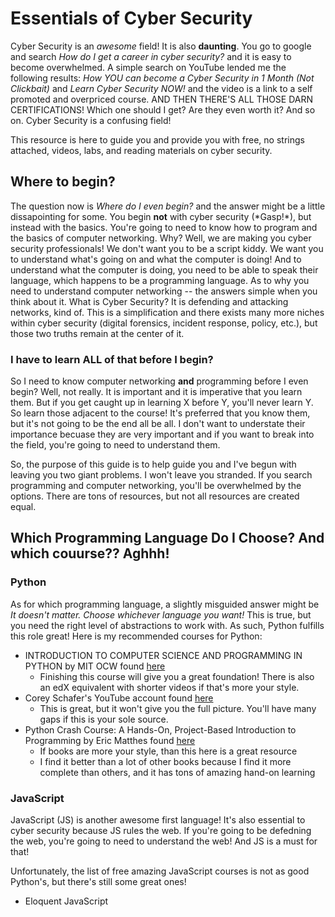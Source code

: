 # Essentials of Cyber Security

Cyber Security is an *awesome* field! It is also **daunting**. You go to google and search *How do I get a career in cyber security?* and it is easy to become overwhelmed.
A simple search on YouTube lended me the following results: *How YOU can become a Cyber Security in 1 Month (Not Clickbait)* and *Learn Cyber Security NOW!* and the video is a
link to a self promoted and overpriced course. AND THEN THERE'S ALL THOSE DARN CERTIFICATIONS! Which one should I get? Are they even worth it? And so on. Cyber Security is a confusing 
field!

This resource is here to guide you and provide you with free, no strings attached, videos, labs, and reading materials on cyber security.

## Where to begin?

The question now is *Where do I even begin?* and the answer might be a little dissapointing for some. You begin **not** with cyber security (\*Gasp!\*), but instead with the
basics. You're going to need to know how to program and the basics of computer networking. Why? Well, we are making you cyber security professionals! We don't want you to be
a script kiddy. We want you to understand what's going on and what the computer is doing! And to understand what the computer is doing, you need to be able to speak their language, which happens
to be a programming language. As to why you need to understand computer networking -- the answers simple when you think about it. What is Cyber Security? It is defending and attacking networks, kind of. This is
a simplification and there exists many more niches within cyber security (digital forensics, incident response, policy, etc.), but those two truths remain at the center of it.

### I have to learn ALL of that before I begin?
So I need to know computer networking **and** programming before I even begin? Well, not really. It is important and it is imperative that you learn them. But if you get caught up in learning X before Y, you'll
never learn Y. So learn those adjacent to the course! It's preferred that you know them, but it's not going to be the end all be all. I don't want to understate their importance
becuase they are very important and if you want to break into the field, you're going to need to understand them.

So, the purpose of this guide is to help guide you and I've begun with leaving you two giant problems. I won't leave you stranded. If you search programming and computer networking, you'll
be overwhelmed by the options. There are tons of resources, but not all resources are created equal. 

## Which Programming Language Do I Choose? And which couurse?? Aghhh!

### Python
As for which programming language, a slightly misguided answer might be *It doesn't matter. Choose whichever language you want!* This is true, but you need the right level of abstractions
to work with. As such, Python fulfills this role great! Here is my recommended courses for Python:

* INTRODUCTION TO COMPUTER SCIENCE AND PROGRAMMING IN PYTHON by MIT OCW found <a href="https://ocw.mit.edu/courses/6-0001-introduction-to-computer-science-and-programming-in-python-fall-2016/pages/syllabus/"> here </a>
    * Finishing this course will give you a great foundation! There is also an edX equivalent with shorter videos if that's more your style.
* Corey Schafer's YouTube account found <a href="https://www.youtube.com/c/Coreyms"> here </a>
    * This is great, but it won't give you the full picture. You'll have many gaps if this is your sole source.
* Python Crash Course: A Hands-On, Project-Based Introduction to Programming by Eric Matthes found <a href="https://nostarch.com/pythoncrashcourse2e"> here </a>
    * If books are more your style, than this here is a great resource
    * I find it better than a lot of other books because I find it more complete than others, and it has tons of amazing hand-on learning

### JavaScript

JavaScript (JS) is another awesome first language! It's also essential to cyber security because JS rules the web. If you're going to be defedning the web, you're going to need to understand
the web! And JS is a must for that!

Unfortunately, the list of free amazing JavaScript courses is not as good Python's, but there's still some great ones!
* Eloquent JavaScript

